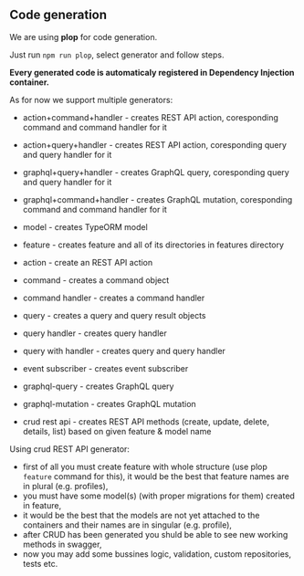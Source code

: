 ## Code generation

We are using **plop** for code generation.

Just run ```npm run plop```, select generator and follow steps.

**Every generated code is automaticaly registered in Dependency Injection container.**

As for now we support multiple generators:

- action+command+handler - creates REST API action, coresponding command and command handler for it

- action+query+handler - creates REST API action, coresponding query and query handler for it

- graphql+query+handler - creates GraphQL query, coresponding query and query handler for it
  
- graphql+command+handler - creates GraphQL mutation, coresponding command and command handler for it

- model - creates TypeORM model
  
- feature - creates feature and all of its directories in features directory

- action - create an REST API action

- command - creates a command object

- command handler - creates a command handler

- query - creates a query and query result objects

- query handler - creates query handler

- query with handler - creates query and query handler 

- event subscriber - creates event subscriber

- graphql-query - creates GraphQL query

- graphql-mutation - creates GraphQL mutation

- crud rest api - creates REST API methods (create, update, delete, details, list) based on given feature & model name


Using crud REST API generator:

- first of all you must create feature with whole structure (use plop `feature` command for this), it would be the best that feature names are in plural (e.g. profiles),
- you must have some model(s) (with proper migrations for them) created in feature, 
- it would be the best that the models are not yet attached to the containers and their names are in singular (e.g. profile),
- after CRUD has been generated you shuld be able to see new working methods in swagger, 
- now you may add some bussines logic, validation, custom repositories, tests etc.